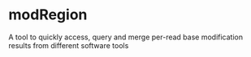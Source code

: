 # modRegion
 A tool to quickly access, query and merge per-read base modification results from different software tools
